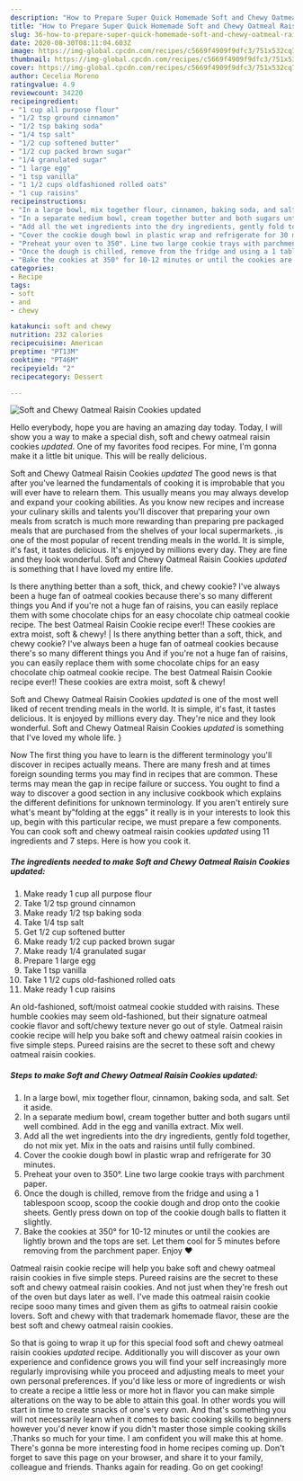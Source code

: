 ```yaml
---
description: "How to Prepare Super Quick Homemade Soft and Chewy Oatmeal Raisin Cookies *updated*"
title: "How to Prepare Super Quick Homemade Soft and Chewy Oatmeal Raisin Cookies *updated*"
slug: 36-how-to-prepare-super-quick-homemade-soft-and-chewy-oatmeal-raisin-cookies-updated
date: 2020-08-30T08:11:04.603Z
image: https://img-global.cpcdn.com/recipes/c5669f4909f9dfc3/751x532cq70/soft-and-chewy-oatmeal-raisin-cookies-updated-recipe-main-photo.jpg
thumbnail: https://img-global.cpcdn.com/recipes/c5669f4909f9dfc3/751x532cq70/soft-and-chewy-oatmeal-raisin-cookies-updated-recipe-main-photo.jpg
cover: https://img-global.cpcdn.com/recipes/c5669f4909f9dfc3/751x532cq70/soft-and-chewy-oatmeal-raisin-cookies-updated-recipe-main-photo.jpg
author: Cecelia Moreno
ratingvalue: 4.9
reviewcount: 34220
recipeingredient:
- "1 cup all purpose flour"
- "1/2 tsp ground cinnamon"
- "1/2 tsp baking soda"
- "1/4 tsp salt"
- "1/2 cup softened butter"
- "1/2 cup packed brown sugar"
- "1/4 granulated sugar"
- "1 large egg"
- "1 tsp vanilla"
- "1 1/2 cups oldfashioned rolled oats"
- "1 cup raisins"
recipeinstructions:
- "In a large bowl, mix together flour, cinnamon, baking soda, and salt. Set it aside."
- "In a separate medium bowl, cream together butter and both sugars until well combined. Add in the egg and vanilla extract. Mix well."
- "Add all the wet ingredients into the dry ingredients, gently fold together, do not mix yet. Mix in the oats and raisins until fully combined."
- "Cover the cookie dough bowl in plastic wrap and refrigerate for 30 minutes."
- "Preheat your oven to 350°. Line two large cookie trays with parchment paper."
- "Once the dough is chilled, remove from the fridge and using a 1 tablespoon scoop, scoop the cookie dough and drop onto the cookie sheets. Gently press down on top of the cookie dough balls to flatten it slightly."
- "Bake the cookies at 350° for 10-12 minutes or until the cookies are lightly brown and the tops are set. Let them cool for 5 minutes before removing from the parchment paper. Enjoy ❤️"
categories:
- Recipe
tags:
- soft
- and
- chewy

katakunci: soft and chewy 
nutrition: 232 calories
recipecuisine: American
preptime: "PT13M"
cooktime: "PT46M"
recipeyield: "2"
recipecategory: Dessert

---
```



![Soft and Chewy Oatmeal Raisin Cookies *updated*](https://img-global.cpcdn.com/recipes/c5669f4909f9dfc3/751x532cq70/soft-and-chewy-oatmeal-raisin-cookies-updated-recipe-main-photo.jpg)

Hello everybody, hope you are having an amazing day today. Today, I will show you a way to make a special dish, soft and chewy oatmeal raisin cookies *updated*. One of my favorites food recipes. For mine, I'm gonna make it a little bit unique. This will be really delicious.

Soft and Chewy Oatmeal Raisin Cookies *updated* The good news is that after you've learned the fundamentals of cooking it is improbable that you will ever have to relearn them. This usually means you may always develop and expand your cooking abilities. As you know new recipes and increase your culinary skills and talents you'll discover that preparing your own meals from scratch is much more rewarding than preparing pre packaged meals that are purchased from the shelves of your local supermarkets.
,is one of the most popular of recent trending meals in the world. It is simple, it's fast, it tastes delicious. It's enjoyed by millions every day. They are fine and they look wonderful. Soft and Chewy Oatmeal Raisin Cookies *updated* is something that I have loved my entire life.

Is there anything better than a soft, thick, and chewy cookie? I&#39;ve always been a huge fan of oatmeal cookies because there&#39;s so many different things you And if you&#39;re not a huge fan of raisins, you can easily replace them with some chocolate chips for an easy chocolate chip oatmeal cookie recipe. The best Oatmeal Raisin Cookie recipe ever!! These cookies are extra moist, soft &amp; chewy!
|
Is there anything better than a soft, thick, and chewy cookie? I&#39;ve always been a huge fan of oatmeal cookies because there&#39;s so many different things you And if you&#39;re not a huge fan of raisins, you can easily replace them with some chocolate chips for an easy chocolate chip oatmeal cookie recipe. The best Oatmeal Raisin Cookie recipe ever!! These cookies are extra moist, soft &amp; chewy!

Soft and Chewy Oatmeal Raisin Cookies *updated* is one of the most well liked of recent trending meals in the world. It is simple, it's fast, it tastes delicious. It is enjoyed by millions every day. They're nice and they look wonderful. Soft and Chewy Oatmeal Raisin Cookies *updated* is something that I've loved my whole life.
}

Now The first thing you have to learn is the different terminology you'll discover in recipes actually means. There are many fresh and at times foreign sounding terms you may find in recipes that are common. These terms may mean the gap in recipe failure or success. You ought to find a way to discover a good section in any inclusive cookbook which explains the different definitions for unknown terminology. If you aren't entirely sure what's meant by"folding at the eggs" it really is in your interests to look this up,
begin with this particular recipe, we must prepare a few components. You can cook soft and chewy oatmeal raisin cookies *updated* using 11 ingredients and 7 steps. Here is how you cook it.

<!--inarticleads1-->

##### The ingredients needed to make Soft and Chewy Oatmeal Raisin Cookies *updated*:

1. Make ready 1 cup all purpose flour
1. Take 1/2 tsp ground cinnamon
1. Make ready 1/2 tsp baking soda
1. Take 1/4 tsp salt
1. Get 1/2 cup softened butter
1. Make ready 1/2 cup packed brown sugar
1. Make ready 1/4 granulated sugar
1. Prepare 1 large egg
1. Take 1 tsp vanilla
1. Take 1 1/2 cups old-fashioned rolled oats
1. Make ready 1 cup raisins


An old-fashioned, soft/moist oatmeal cookie studded with raisins. These humble cookies may seem old-fashioned, but their signature oatmeal cookie flavor and soft/chewy texture never go out of style. Oatmeal raisin cookie recipe will help you bake soft and chewy oatmeal raisin cookies in five simple steps. Pureed raisins are the secret to these soft and chewy oatmeal raisin cookies. 

<!--inarticleads2-->

##### Steps to make Soft and Chewy Oatmeal Raisin Cookies *updated*:

1. In a large bowl, mix together flour, cinnamon, baking soda, and salt. Set it aside.
1. In a separate medium bowl, cream together butter and both sugars until well combined. Add in the egg and vanilla extract. Mix well.
1. Add all the wet ingredients into the dry ingredients, gently fold together, do not mix yet. Mix in the oats and raisins until fully combined.
1. Cover the cookie dough bowl in plastic wrap and refrigerate for 30 minutes.
1. Preheat your oven to 350°. Line two large cookie trays with parchment paper.
1. Once the dough is chilled, remove from the fridge and using a 1 tablespoon scoop, scoop the cookie dough and drop onto the cookie sheets. Gently press down on top of the cookie dough balls to flatten it slightly.
1. Bake the cookies at 350° for 10-12 minutes or until the cookies are lightly brown and the tops are set. Let them cool for 5 minutes before removing from the parchment paper. Enjoy ❤️


Oatmeal raisin cookie recipe will help you bake soft and chewy oatmeal raisin cookies in five simple steps. Pureed raisins are the secret to these soft and chewy oatmeal raisin cookies. And not just when they&#39;re fresh out of the oven but days later as well. I&#39;ve made this oatmeal raisin cookie recipe sooo many times and given them as gifts to oatmeal raisin cookie lovers. Soft and chewy with that trademark homemade flavor, these are the best soft and chewy oatmeal raisin cookies. 

So that is going to wrap it up for this special food soft and chewy oatmeal raisin cookies *updated* recipe. Additionally you will discover as your own experience and confidence grows you will find your self increasingly more regularly improvising while you proceed and adjusting meals to meet your own personal preferences. If you'd like less or more of ingredients or wish to create a recipe a little less or more hot in flavor you can make simple alterations on the way to be able to attain this goal. In other words you will start in time to create snacks of one's very own. And that's something you will not necessarily learn when it comes to basic cooking skills to beginners however you'd never know if you didn't master those simple cooking skills .Thanks so much for your time. I am confident you will make this at home. There's gonna be more interesting food in home recipes coming up. Don't forget to save this page on your browser, and share it to your family, colleague and friends. Thanks again for reading. Go on get cooking!
